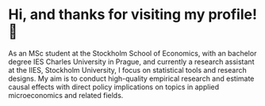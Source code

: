 # Hi, and thanks for visiting my profile! 👋
As an MSc student at the Stockholm School of Economics, with an bachelor degree IES Charles University in Prague, and currently a research assistant at the IIES, Stockholm University, I focus on statistical tools and research designs. My aim is to conduct high-quality empirical research and estimate causal effects with direct policy implications on topics in applied microeconomics and related fields.



 

 






